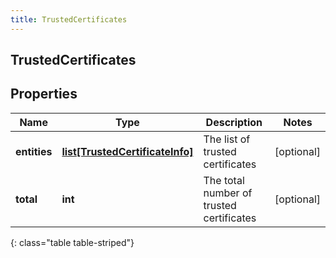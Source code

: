 ```yaml
---
title: TrustedCertificates
---
```

## TrustedCertificates

## Properties

|Name | Type | Description | Notes|
|------------ | ------------- | ------------- | -------------|
| **entities** | [**list[TrustedCertificateInfo]**](TrustedCertificateInfo.html) | The list of trusted certificates | [optional] |
| **total** | **int** | The total number of trusted certificates | [optional] |
{: class="table table-striped"}


